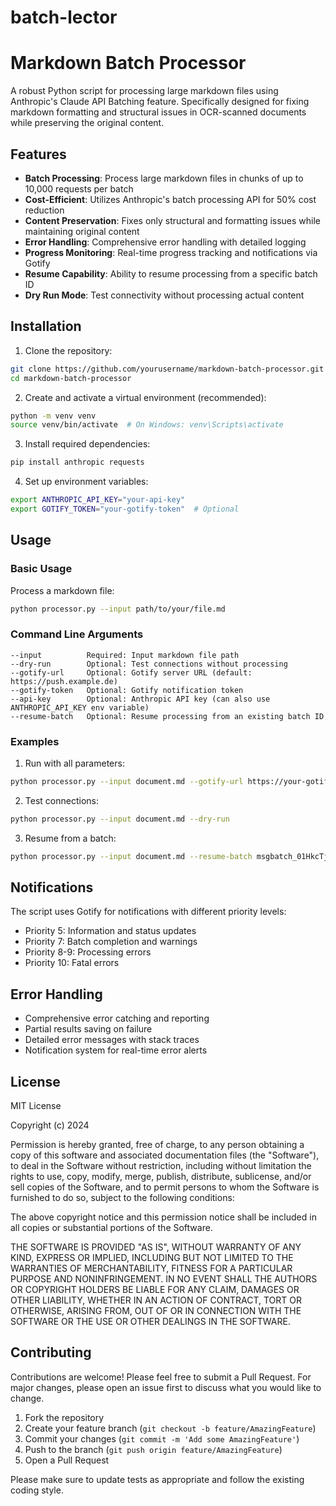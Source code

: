 # batch-lector

# Markdown Batch Processor

A robust Python script for processing large markdown files using Anthropic's Claude API Batching feature. Specifically designed for fixing markdown formatting and structural issues in OCR-scanned documents while preserving the original content.

## Features

- **Batch Processing**: Process large markdown files in chunks of up to 10,000 requests per batch
- **Cost-Efficient**: Utilizes Anthropic's batch processing API for 50% cost reduction
- **Content Preservation**: Fixes only structural and formatting issues while maintaining original content
- **Error Handling**: Comprehensive error handling with detailed logging
- **Progress Monitoring**: Real-time progress tracking and notifications via Gotify
- **Resume Capability**: Ability to resume processing from a specific batch ID
- **Dry Run Mode**: Test connectivity without processing actual content

## Installation

1. Clone the repository:
```bash
git clone https://github.com/yourusername/markdown-batch-processor.git
cd markdown-batch-processor
```

2. Create and activate a virtual environment (recommended):
```bash
python -m venv venv
source venv/bin/activate  # On Windows: venv\Scripts\activate
```

3. Install required dependencies:
```bash
pip install anthropic requests
```

4. Set up environment variables:
```bash
export ANTHROPIC_API_KEY="your-api-key"
export GOTIFY_TOKEN="your-gotify-token"  # Optional
```

## Usage

### Basic Usage

Process a markdown file:
```bash
python processor.py --input path/to/your/file.md
```

### Command Line Arguments

```
--input          Required: Input markdown file path
--dry-run        Optional: Test connections without processing
--gotify-url     Optional: Gotify server URL (default: https://push.example.de)
--gotify-token   Optional: Gotify notification token
--api-key        Optional: Anthropic API key (can also use ANTHROPIC_API_KEY env variable)
--resume-batch   Optional: Resume processing from an existing batch ID
```

### Examples

1. Run with all parameters:
```bash
python processor.py --input document.md --gotify-url https://your-gotify-server.com --gotify-token your-token --api-key your-api-key
```

2. Test connections:
```bash
python processor.py --input document.md --dry-run
```

3. Resume from a batch:
```bash
python processor.py --input document.md --resume-batch msgbatch_01HkcTjaV5uDC8jWR4ZsDV8d
```

## Notifications

The script uses Gotify for notifications with different priority levels:
- Priority 5: Information and status updates
- Priority 7: Batch completion and warnings
- Priority 8-9: Processing errors
- Priority 10: Fatal errors

## Error Handling

- Comprehensive error catching and reporting
- Partial results saving on failure
- Detailed error messages with stack traces
- Notification system for real-time error alerts

## License

MIT License

Copyright (c) 2024

Permission is hereby granted, free of charge, to any person obtaining a copy of this software and associated documentation files (the "Software"), to deal in the Software without restriction, including without limitation the rights to use, copy, modify, merge, publish, distribute, sublicense, and/or sell copies of the Software, and to permit persons to whom the Software is furnished to do so, subject to the following conditions:

The above copyright notice and this permission notice shall be included in all copies or substantial portions of the Software.

THE SOFTWARE IS PROVIDED "AS IS", WITHOUT WARRANTY OF ANY KIND, EXPRESS OR IMPLIED, INCLUDING BUT NOT LIMITED TO THE WARRANTIES OF MERCHANTABILITY, FITNESS FOR A PARTICULAR PURPOSE AND NONINFRINGEMENT. IN NO EVENT SHALL THE AUTHORS OR COPYRIGHT HOLDERS BE LIABLE FOR ANY CLAIM, DAMAGES OR OTHER LIABILITY, WHETHER IN AN ACTION OF CONTRACT, TORT OR OTHERWISE, ARISING FROM, OUT OF OR IN CONNECTION WITH THE SOFTWARE OR THE USE OR OTHER DEALINGS IN THE SOFTWARE.

## Contributing

Contributions are welcome! Please feel free to submit a Pull Request. For major changes, please open an issue first to discuss what you would like to change.

1. Fork the repository
2. Create your feature branch (`git checkout -b feature/AmazingFeature`)
3. Commit your changes (`git commit -m 'Add some AmazingFeature'`)
4. Push to the branch (`git push origin feature/AmazingFeature`)
5. Open a Pull Request

Please make sure to update tests as appropriate and follow the existing coding style.